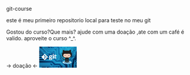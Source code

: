git-course

este é meu primeiro repositorio local para teste no meu git
 
Gostou do curso?Que mais? ajude com uma doação ,ate com um café é valido.
aproveite o curso ^_^.

-> doação <-
<img src="img/git_github.jpg" width="100" >

